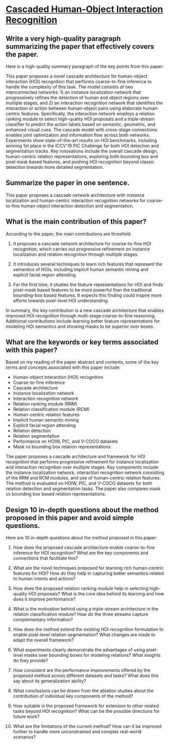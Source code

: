# [Cascaded Human-Object Interaction Recognition](https://arxiv.org/abs/2003.04262)

## Write a very high-quality paragraph summarizing the paper that effectively covers the paper.

 Here is a high-quality summary paragraph of the key points from this paper:

This paper proposes a novel cascade architecture for human-object interaction (HOI) recognition that performs coarse-to-fine inference to handle the complexity of this task. The model consists of two interconnected networks: 1) an instance localization network that progressively refines the detection of human and object regions over multiple stages, and 2) an interaction recognition network that identifies the interaction or action between human-object pairs using elaborate human-centric features. Specifically, the interaction network employs a relation ranking module to select high-quality HOI proposals and a triple-stream classifier to predict the action labels based on semantic, geometric, and enhanced visual cues. The cascade model with cross-stage connections enables joint optimization and information flow across both networks. Experiments show state-of-the-art results on HOI benchmarks, including winning 1st place in the ICCV'19 PIC Challenge for both HOI detection and segmentation tracks. Key innovations include the overall cascade design, human-centric relation representations, exploring both bounding box and pixel mask based features, and pushing HOI recognition beyond classic detection towards more detailed segmentation.


## Summarize the paper in one sentence.

 This paper proposes a cascade network architecture with instance localization and human-centric interaction recognition networks for coarse-to-fine human-object interaction detection and segmentation.


## What is the main contribution of this paper?

 According to the paper, the main contributions are threefold:

1. It proposes a cascade network architecture for coarse-to-fine HOI recognition, which carries out progressive refinement on instance localization and relation recognition through multiple stages.

2. It introduces several techniques to learn rich features that represent the semantics of HOIs, including implicit human semantic mining and explicit facial region attending. 

3. For the first time, it studies the feature representations for HOI and finds pixel-mask based features to be more powerful than the traditional bounding-box based features. It expects this finding could inspire more efforts towards pixel-level HOI understanding.

In summary, the key contribution is a new cascade architecture that enables improved HOI recognition through multi-stage coarse-to-fine reasoning. Additional contributions include learning better feature representations for modeling HOI semantics and showing masks to be superior over boxes.


## What are the keywords or key terms associated with this paper?

 Based on my reading of the paper abstract and contents, some of the key terms and concepts associated with this paper include:

- Human-object interaction (HOI) recognition
- Coarse-to-fine inference
- Cascade architecture
- Instance localization network
- Interaction recognition network
- Relation ranking module (RRM)
- Relation classification module (RCM) 
- Human-centric relation features
- Implicit human semantic mining
- Explicit facial region attending
- Relation detection 
- Relation segmentation
- Performance on HOIW, PIC, and V-COCO datasets
- Mask vs bounding box relation representations

The paper proposes a cascade architecture and framework for HOI recognition that performs progressive refinement for instance localization and interaction recognition over multiple stages. Key components include the instance localization network, interaction recognition network consisting of the RRM and RCM modules, and use of human-centric relation features. The method is evaluated on HOIW, PIC, and V-COCO datasets for both relation detection and segmentation tasks. The paper also compares mask vs bounding box based relation representations.


## Design 10 in-depth questions about the method proposed in this paper and avoid simple questions.

 Here are 10 in-depth questions about the method proposed in this paper:

1) How does the proposed cascade architecture enable coarse-to-fine inference for HOI recognition? What are the key components and connections that facilitate this?

2) What are the novel techniques proposed for learning rich human-centric features for HOI? How do they help in capturing better semantics related to human intents and actions?

3) How does the proposed relation ranking module help in selecting high-quality HOI proposals? What is the core idea behind its learning and how does it improve performance?

4) What is the motivation behind using a triple-stream architecture in the relation classification module? How do the three streams capture complementary information?

5) How does the method extend the existing HOI recognition formulation to enable pixel-level relation segmentation? What changes are made to adapt the overall framework?

6) What experiments clearly demonstrate the advantages of using pixel-level masks over bounding boxes for modeling relations? What insights do they provide?

7) How consistent are the performance improvements offered by the proposed method across different datasets and tasks? What does this say about its generalization ability?

8) What conclusions can be drawn from the ablation studies about the contribution of individual key components of the method?

9) How suitable is the proposed framework for extension to other related tasks beyond HOI recognition? What can be the possible directions for future work?

10) What are the limitations of the current method? How can it be improved further to handle more unconstrained and complex real-world scenarios?
